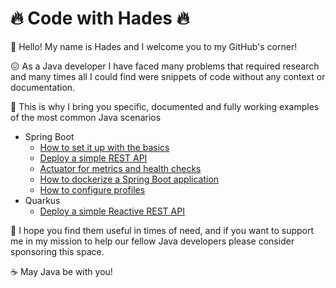# :fire: Code with Hades :fire:

:wave: Hello! My name is Hades and I welcome you to my GitHub's corner!

:confounded: As a Java developer I have faced many problems that required research and many times all I could find were snippets of code without any context or documentation.

:rocket: This is why I bring you specific, documented and fully working examples of the most common Java scenarios

* Spring Boot
  * [How to set it up with the basics](https://github.com/codewithhades/spring-boot-basic-setup)
  * [Deploy a simple REST API](https://github.com/codewithhades/spring-boot-rest-api)
  * [Actuator for metrics and health checks](https://github.com/codewithhades/spring-boot-actuator)
  * [How to dockerize a Spring Boot application](https://github.com/codewithhades/spring-boot-docker)
  * [How to configure profiles](https://github.com/codewithhades/spring-boot-profiles)
* Quarkus
  * [Deploy a simple Reactive REST API](https://github.com/codewithhades/quarkus-reactive-rest-api)

:pray: I hope you find them useful in times of need, and if you want to support me in my mission to help our fellow Java developers please consider sponsoring this space.

:coffee: May Java be with you!
